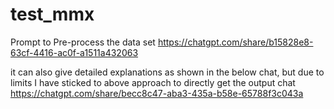 # test_mmx

Prompt to Pre-process the data set https://chatgpt.com/share/b15828e8-63cf-4416-ac0f-a1511a432063

it can also give detailed explanations as shown in the below chat, but due to limits I have sticked to above approach to directly get the output chat
https://chatgpt.com/share/becc8c47-aba3-435a-b58e-65788f3c043a
